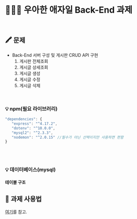 # 👨🏻‍💻 우아한 애자일 Back-End 과제

<br>

## 🖍 문제

- Back-End 서버 구성 및 게시판 CRUD API 구현
  1.  게시판 전체조회
  2.  게시글 상세조회
  3.  게시글 생성
  4.  게시글 수정
  5.  게시글 삭제

<br>

### 💡 npm(필요 라이브러리)

```js
"dependencies": {
   "express": "^4.17.2",
   "dotenv": "^10.0.0",
   "mysql2": "^2.3.3",
   "nodemon": "^2.0.15" //필수가 아닌 선택이지만 사용하면 편함
}
```

<br>
<br>

### 💡 데이터베이스(mysql)

#### 테이블 구조

## 📝 과제 사용법

[여기](https://youtu.be/Lhp3r_V7emY)를 참고.

<br>
